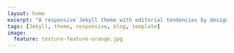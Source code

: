 ```yaml
---
layout: home
excerpt: "A responsive Jekyll theme with editorial tendencies by designer Michael Rose."
tags: [Jekyll, theme, responsive, blog, template]
image:
  feature: texture-feature-orange.jpg
---
```

